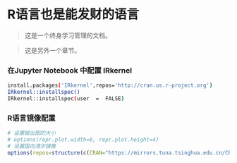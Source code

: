 # R语言也是能发财的语言
> 这是一个终身学习管理的文档。

> 这是另外一个章节。
### 在Jupyter Notebook 中配置 IRkernel

```bash
install.packages('IRkernel',repos='http://cran.us.r-project.org')
IRkernel::installspec()
IRkernel::installspec(user  =  FALSE)
```


### R语言镜像配置
```R
# 设置输出图的大小
# options(repr.plot.width=6, repr.plot.height=4)
# 设置国内清华镜像
options(repos=structure(c(CRAN="https://mirrors.tuna.tsinghua.edu.cn/CRAN/"))) 
```



